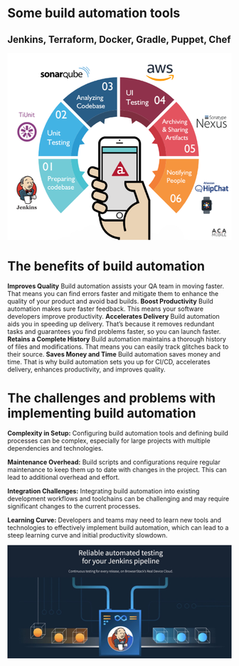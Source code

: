 # Some build automation tools
## Jenkins, Terraform, Docker, Gradle, Puppet, Chef
![alt text](BuildAutomation.png)
# The benefits of build automation
**Improves Quality**
 Build automation assists your QA team in moving faster. That means you can find errors faster and mitigate them to enhance the quality of your product and avoid bad builds.
**Boost Productivity**
 Build automation makes sure faster feedback. This means your software developers improve productivity. 
**Accelerates Delivery**
 Build automation aids you in speeding up delivery. That’s because it removes redundant tasks and guarantees you find problems faster, so you can launch faster.
**Retains a Complete History**
 Build automation maintains a thorough history of files and modifications. That means you can easily track glitches back to their source.
**Saves Money and Time** 
Build automation saves money and time. That is why build automation sets you up for CI/CD, accelerates delivery, enhances productivity, and improves quality. 

#  The challenges and problems with implementing build automation
**Complexity in Setup:**
 Configuring build automation tools and defining build processes can be complex, especially for large projects with multiple dependencies and technologies. 

**Maintenance Overhead:** 
Build scripts and configurations require regular maintenance to keep them up to date with changes in the project. This can lead to additional overhead and effort. 

**Integration Challenges:** 
Integrating build automation into existing development workflows and toolchains can be challenging and may require significant changes to the current processes.

**Learning Curve:**
 Developers and teams may need to learn new tools and technologies to effectively implement build automation, which can lead to a steep learning curve and initial productivity slowdown.
 
![alt text](Jenkins.jpeg)